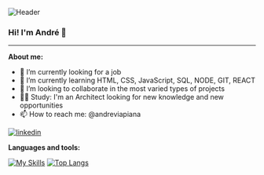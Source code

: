 ![Header](https://user-images.githubusercontent.com/106932234/181755214-75dc51a5-a13b-44b6-b4df-75dc82d7e665.png)

### Hi! I'm André 👋

* * *

**About me:**

- 🔭 I’m currently looking for a job
- 🌱 I’m currently learning HTML, CSS, JavaScript, SQL, NODE, GIT, REACT
- 👯 I’m looking to collaborate in the most varied types of projects
- :construction_worker_man: Study: I'm an Architect looking for new knowledge and new opportunities
- 📫 How to reach me: @andreviapiana
 
[![linkedin](https://img.shields.io/badge/linkedin-0A66C2?style=for-the-badge&logo=linkedin&logoColor=white)](https://www.linkedin.com/in/andreviapiana/)

**Languages and tools:**

[![My Skills](https://skillicons.dev/icons?i=js,html,css,firebase,git,heroku,netlify,nodejs,prisma,react,sqlite,tailwind,ts,vite)](https://skillicons.dev)
[![Top Langs](https://github-readme-stats.vercel.app/api/top-langs/?username=andreviapiana&theme=github_dark&layout=compact)](https://github.com/andreviapiana/github-readme-stats)
